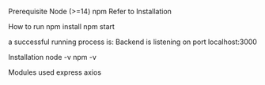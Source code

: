 Prerequisite
Node (>=14)
npm
Refer to Installation

How to run
npm install
npm start 

a successful running process is: Backend is listening on port localhost:3000

Installation
node -v
npm -v

Modules used
express
axios
